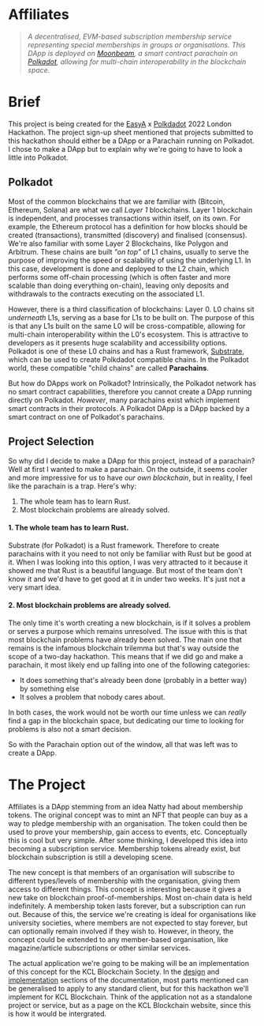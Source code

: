 # Affiliates
> *A decentralised, EVM-based subscription membership service representing special memberships in groups or organisations. This DApp is deployed on [Moonbeam](https://moonbeam.network), a smart contract parachain on [Polkadot](https://polkadot.network), allowing for multi-chain interoperability in the blockchain space.*

# Brief
This project is being created for the [EasyA](https://easya.io) x [Polkdadot](https://polkadot.network) 2022 London Hackathon. The project sign-up sheet mentioned that projects submitted to this hackathon should either be a DApp or a Parachain running on Polkadot. I chose to make a DApp but to explain why we're going to have to look a little into Polkadot.

## Polkadot
Most of the common blockchains that we are familiar with (Bitcoin, Ethereum, Solana) are what we call *Layer 1* blockchains. Layer 1 blockchain is independent, and processes transactions within itself, on its own. For example, the Ethereum protocol has a definition for how blocks should be created (transactions), transmitted (discovery) and finalised (consensus). We're also familiar with some Layer 2 Blockchains, like Polygon and Arbitrum. These chains are built *"on top"* of L1 chains, usually to serve the purpose of improving the speed or scalability of using the underlying L1. In this case, development is done and deployed to the L2 chain, which performs some off-chain processing (which is often faster and more scalable than doing everything on-chain), leaving only deposits and withdrawals to the contracts executing on the associated L1.

However, there is a third classification of blockchains: Layer 0. L0 chains sit *underneath* L1s, serving as a base for L1s to be built on. The purpose of this is that any L1s built on the same L0 will be cross-compatible, allowing for multi-chain interoperability within the L0's ecosystem. This is attractive to developers as it presents huge scalability and accessibility options. Polkadot is one of these L0 chains and has a Rust framework, [Substrate](https://substrate.io/), which can be used to create Polkdadot compatible chains. In the Polkadot world, these compatible "child chains" are called **Parachains**.

But how do DApps work on Polkadot? Intrinsically, the Polkadot network has no smart contract capabilities, therefore you cannot create a DApp running directly on Polkadot. *However*, many parachains exist which implement smart contracts in their protocols. A Polkadot DApp is a DApp backed by a smart contract on one of Polkadot's parachains.

## Project Selection
So why did I decide to make a DApp for this project, instead of a parachain? Well at first I wanted to make a parachain. On the outside, it seems cooler and more impressive for us to have *our own blockchain*, but in reality, I feel like the parachain is a trap. Here's why:

1. The whole team has to learn Rust.
2. Most blockchain problems are already solved.

#### 1. The whole team has to learn Rust.
Substrate (for Polkadot) is a Rust framework. Therefore to create parachains with it you need to not only be familiar with Rust but be good at it. When I was looking into this option, I was very attracted to it because it showed me that Rust is a beautiful language. But most of the team don't know it and we'd have to get good at it in under two weeks. It's just not a very smart idea.

#### 2. Most blockchain problems are already solved.
The only time it's worth creating a new blockchain, is if it solves a problem or serves a purpose which remains unresolved. The issue with this is that most blockchain problems have already been solved. The main one that remains is the infamous blockchain trilemma but that's way outside the scope of a two-day hackathon. This means that if we did go and make a parachain, it most likely end up falling into one of the following categories:

- It does something that's already been done (probably in a better way) by something else
- It solves a problem that nobody cares about.

In both cases, the work would not be worth our time unless we can *really* find a gap in the blockchain space, but dedicating our time to looking for problems is also not a smart decision.

So with the Parachain option out of the window, all that was left was to create a DApp.

# The Project
Affiliates is a DApp stemming from an idea Natty had about membership tokens. The original concept was to mint an NFT that people can buy as a way to pledge membership with an organisation. The token could then be used to prove your membership, gain access to events, etc. Conceptually this is cool but very simple. After some thinking, I developed this idea into becoming a subscription service. Membership tokens already exist, but blockchain subscription is still a developing scene.

The new concept is that members of an organisation will subscribe to different types/levels of membership with the organisation, giving them access to different things. This concept is interesting because it gives a new take on blockchain proof-of-memberships. Most on-chain data is held indefinitely. A membership token lasts forever, but a subscription can run out. Because of this, the service we're creating is ideal for organisations like university societies, where members are not expected to stay forever, but can optionally remain involved if they wish to. However, in theory, the concept could be extended to any member-based organisation, like magazine/article subscriptions or other similar services.

The actual application we're going to be making will be an implementation of this concept for the KCL Blockchain Society. In the [design](/docs/design.md) and [implementation](/docs/implementation.md) sections of the documentation, most parts mentioned can be generalised to apply to any standard client, but for this hackathon we'll implement for KCL Blockchain. Think of the application not as a standalone project or service, but as a page on the KCL Blockchain website, since this is how it would be intergrated.
